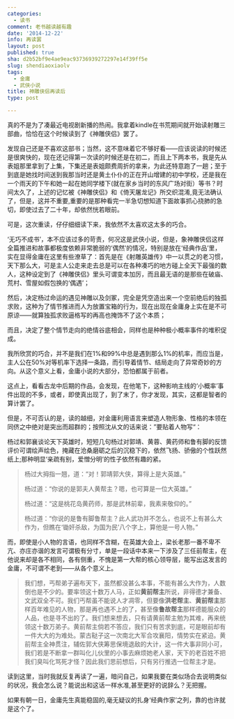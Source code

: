 ```yaml
---
categories:
  - 读书
comment: 老书越读越有趣
date: '2014-12-22'
info: 再读罢
layout: post
published: true
sha: d2b52bf9e4ae9eac93736939272297e14f39ff5e
slug: shendiaoxiaolv
tags:
  - 金庸
  - 武侠小说
title: 神雕侠侣再读后
type: post

---
```



真的不是为了凑最近电视剧新播的热闹。我拿着kindle在书荒期间就开始读射雕三部曲，恰恰在这个时候读到了《神雕侠侣》罢了。

发现自己还是不喜欢这部书；当然，这不意味着它不够好看——应该说读的时候还是很爽快的，现在还记得第一次读的时候还是在初二，而且上下两本书，我是先从表姐那里拿到了上集，下集还是表姐颇费周折的拿来，为此还特意跑了一趟；至于到底是她找时间送到我那当时还是黄土仆仆的正在开山增建的初中学校，还是我在一个雨天的下午和她一起在她同学楼下(就在家乡当时的东风广场对街）等书？时间太久了，上述的记忆被《神雕侠侣》和《倚天屠龙记》所交织混淆,竟无法确认了，但是，这并不重要,重要的是那种看完一半急切想知道下面故事抓心挠肺的急切，即使过去了二十年，却依然恍若眼前。

可是，这次重读，仔仔细细读下来，我依然不太喜欢这太多的巧合。

‘无巧不成书’，本不应该过多的苛责，何况这是武侠小说，但是，象神雕侠侣这样全篇推进和故事都极度依赖非常脆弱的‘偶然’的情况，特别是放在‘经典作品’里，实在显得金庸在这里有些潦草了：首先是在《射雕英雄传》中一以贯之的老习惯，天下那么大，可是主人公走来走去总是可以在各种凑巧的地方碰上全天下最强的数人，这种设定到了《神雕侠侣》里头可谓变本加厉，而且最无语的是那些在破庙、荒村、雪屋如假包换的‘偶遇’；

然后，决定杨过命运的遇见神雕以及剑冢，完全是凭空造出来一个空前绝后的独孤求败，这种为了情节推进而人为放置宝箱的行为，现在出现在金庸身上实在是不可原谅——就算独孤求败逼格写的再高也掩饰不了这个本质；

而且，决定了整个情节走向的绝情谷底相会，同样也是种种极小概率事件的堆积促成。

我所欣赏的巧合，并不是我们在1%和99%中总是遇到那么1%的机率，而应当是，主人公在50%对等机率下选择一条路，而引导着情节、结局走向了异常奇妙的方向。从这个意义上看，金庸小说的大部分，恐怕都属于前者。

这点上，看看古龙中后期的作品，会发现，在他笔下，这种影响主线的‘小概率’事件出现的不多，或者，即使真出现了，到了末了，你才发现，其实，这都是智者的算计罢了。

但是，不可否认的是，读的越细，对金庸利用语言来塑造人物形象、性格的本领在同侪之中绝对是突出而超群的；按照沈从文的话来说：”要贴着人物写“：

杨过和郭襄谈论天下英雄时，短短几句杨过对郭靖、黄蓉、黄药师和鲁有脚的反馈评价可谓绘声绘色，掩藏在沧桑磨砺之后的沉稳下的，依然飞扬、骄傲的个性跃然纸上;那种明显‘亲疏有别，爱憎分明’的性子依然有趣的紧。

> 杨过大拇指一翘，道：“对！郭靖郭大侠，算得上是大英雄。”
> 
> 杨过道：“你说的是郭夫人黄帮主？嗯，也可算是一位大英雄。”
> 
> 杨过道：“这是桃花岛黄药师，那是武林前辈，我素来敬仰的。”
> 
> 杨过道：“你说的是鲁有脚鲁帮主？此人武功并不怎么，也说不上有甚么大作为，但瞧在‘锄奸杀敌，为国为民’八个字上，算他是一号人物。”
> 

而，即使是小人物的言语，也同样不含糊，在英雄大会上，梁长老那一番不卑不亢、亦庄亦谐的发言可谓极有分寸，单是一段话中本来一下涉及了三任前帮主，在他说来却是各不相同，各有侧重，不愧是第一大帮的核心领导层，能写出这发言的金庸，不可谓不老到——从各个意义上。

> 我们想，丐帮弟子遍布天下，虽然都没甚么本事，不能有甚么大作为，人数倒也是不少的。要率领这十数万人马，正如**黄前帮主**所说，非得德才兼备、文武双全不可。我们丐帮虽不能说人才凋零，但要像**洪老帮主**、**黄前帮主**那样百年难见的人物，那是再也遇不上的了，甚至像**鲁故帮主**那样德能服众的人品，也是寻不出的了。我们想来想去，只有请黄前帮主勉为其难，再来统领这十数万弟子。黄前帮主倘若不答应，我们只有苦求到底，可是眼前却有一件大大的为难处。蒙古鞑子这一次南北大军合攻襄阳，情势实在紧迫。黄前帮主全神贯注，辅佐郭大侠筹思保境退敌的大计，这一件大事非同小可，我们若是不断拿一群叫化儿伙里的小事去麻烦她老人家，天下的老百姓不把我们臭叫化骂死才怪？因此我们思前想后，只有另行推选一位帮主才是。

读到这里，当时我就反复再读了一遍，暗问自己，如果我要在类似场合去说明类似的状况，我会怎么说？能说出和这话一样水准,甚至更好的说辞么？无把握。

如果有朝一日，金庸先生真能稳固的,毫无疑议的扎身‘经典作家’之列，靠的也许就是这个了。

